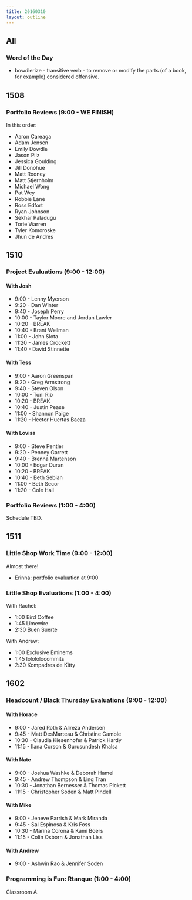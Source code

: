 ```yaml
---
title: 20160310
layout: outline
---
```


## All

### Word of the Day

* bowdlerize - transitive verb - to remove or modify the parts (of a book,
for example) considered offensive.


## 1508

### Portfolio Reviews (9:00 - WE FINISH)

In this order:

* Aaron Careaga
* Adam Jensen
* Emily Dowdle
* Jason Pilz
* Jessica Goulding
* Jill Donohue
* Matt Rooney
* Matt Stjernholm
* Michael Wong
* Pat Wey
* Robbie Lane
* Ross Edfort
* Ryan Johnson
* Sekhar Paladugu
* Torie Warren
* Tyler Komoroske
* Jhun de Andres

## 1510

### Project Evaluations (9:00 - 12:00)

#### With Josh
* 9:00 - Lenny Myerson
* 9:20 - Dan Winter
* 9:40 - Joseph Perry
* 10:00 - Taylor Moore and Jordan Lawler
* 10:20 - BREAK
* 10:40 - Brant Wellman
* 11:00 - John Slota
* 11:20 - James Crockett
* 11:40 - David Stinnette

#### With Tess
* 9:00 - Aaron Greenspan
* 9:20 - Greg Armstrong
* 9:40 - Steven Olson
* 10:00 - Toni Rib
* 10:20 - BREAK
* 10:40 - Justin Pease
* 11:00 - Shannon Paige
* 11:20 - Hector Huertas Baeza

#### With Lovisa
* 9:00 - Steve Pentler
* 9:20 - Penney Garrett
* 9:40 - Brenna Martenson
* 10:00 - Edgar Duran
* 10:20 - BREAK
* 10:40 - Beth Sebian
* 11:00 - Beth Secor
* 11:20 - Cole Hall

### Portfolio Reviews (1:00 - 4:00)

Schedule TBD.


## 1511

### Little Shop Work Time (9:00 - 12:00)

Almost there!

* Erinna: portfolio evaluation at 9:00 

### Little Shop Evaluations (1:00 - 4:00)

With Rachel: 

* 1:00 Bird Coffee
* 1:45 Limewire
* 2:30 Buen Suerte

With Andrew:

* 1:00 Exclusive Eminems
* 1:45 lolololocommits
* 2:30 Kompadres de Kitty


## 1602

### Headcount / Black Thursday Evaluations (9:00 - 12:00)

#### With Horace
* 9:00 - Jared Roth & Alireza Andersen
* 9:45 - Matt DesMarteau & Christine Gamble
* 10:30 - Claudia Kiesenhofer & Patrick Hardy
* 11:15 - Ilana Corson & Gurusundesh Khalsa

#### With Nate
* 9:00 - Joshua Washke & Deborah Hamel
* 9:45 - Andrew Thompson & Ling Tran
* 10:30 - Jonathan Bernesser & Thomas Pickett
* 11:15 - Christopher Soden & Matt Pindell

#### With Mike
* 9:00 - Jeneve Parrish & Mark Miranda
* 9:45 - Sal Espinosa & Kris Foss
* 10:30 - Marina Corona & Kami Boers
* 11:15 - Colin Osborn & Jonathan Liss

#### With Andrew
* 9:00 - Ashwin Rao & Jennifer Soden

### Programming is Fun: Rtanque (1:00 - 4:00)

Classroom A.
